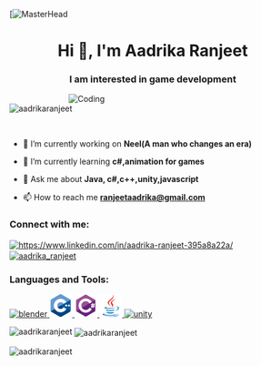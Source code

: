 [![MasterHead](https://mir-s3-cdn-cf.behance.net/project_modules/fs/37415a62940471.5aa0678f76084.png)
<h1 align="center">Hi 👋, I'm Aadrika Ranjeet</h1>
<h3 align="center">I am interested in game development</h3>
<img align="right" alt="Coding" width="400" src="https://img.freepik.com/premium-vector/vector-illustration-cartoon-cute-girl-programmer-coder-developer-designer_657235-204.jpg?w=740">
<p align="left"> <img src="https://komarev.com/ghpvc/?username=aadrikaranjeet&label=Profile%20views&color=0e75b6&style=flat" alt="aadrikaranjeet" /> </p>

<p align="left"> <a href="https://twitter.com/" target="blank"><img src="https://img.shields.io/twitter/follow/?logo=twitter&style=for-the-badge" alt="" /></a> </p>

- 🔭 I’m currently working on **Neel(A man who changes an era)**

- 🌱 I’m currently learning **c#,animation for games**

- 💬 Ask me about **Java, c#,c++,unity,javascript**

- 📫 How to reach me **ranjeetaadrika@gmail.com**

<h3 align="left">Connect with me:</h3>
<p align="left">
<a href="https://linkedin.com/in/https://www.linkedin.com/in/aadrika-ranjeet-395a8a22a/" target="blank"><img align="center" src="https://raw.githubusercontent.com/rahuldkjain/github-profile-readme-generator/master/src/images/icons/Social/linked-in-alt.svg" alt="https://www.linkedin.com/in/aadrika-ranjeet-395a8a22a/" height="30" width="40" /></a>
<a href="https://instagram.com/aadrika_ranjeet" target="blank"><img align="center" src="https://raw.githubusercontent.com/rahuldkjain/github-profile-readme-generator/master/src/images/icons/Social/instagram.svg" alt="aadrika_ranjeet" height="30" width="40" /></a>
</p>

<h3 align="left">Languages and Tools:</h3>
<p align="left"> <a href="https://www.blender.org/" target="_blank" rel="noreferrer"> <img src="https://download.blender.org/branding/community/blender_community_badge_white.svg" alt="blender" width="40" height="40"/> </a> <a href="https://www.w3schools.com/cpp/" target="_blank" rel="noreferrer"> <img src="https://raw.githubusercontent.com/devicons/devicon/master/icons/cplusplus/cplusplus-original.svg" alt="cplusplus" width="40" height="40"/> </a> <a href="https://www.w3schools.com/cs/" target="_blank" rel="noreferrer"> <img src="https://raw.githubusercontent.com/devicons/devicon/master/icons/csharp/csharp-original.svg" alt="csharp" width="40" height="40"/> </a> <a href="https://www.java.com" target="_blank" rel="noreferrer"> <img src="https://raw.githubusercontent.com/devicons/devicon/master/icons/java/java-original.svg" alt="java" width="40" height="40"/> </a> <a href="https://unity.com/" target="_blank" rel="noreferrer"> <img src="https://www.vectorlogo.zone/logos/unity3d/unity3d-icon.svg" alt="unity" width="40" height="40"/> </a> </p>

<p><img align="left" src="https://github-readme-stats.vercel.app/api/top-langs?username=aadrikaranjeet&show_icons=true&locale=en&layout=compact" alt="aadrikaranjeet" /></p>

<p>&nbsp;<img align="center" src="https://github-readme-stats.vercel.app/api?username=aadrikaranjeet&show_icons=true&locale=en" alt="aadrikaranjeet" /></p>

<p><img align="center" src="https://github-readme-streak-stats.herokuapp.com/?user=aadrikaranjeet&" alt="aadrikaranjeet" /></p>

